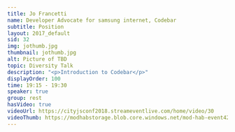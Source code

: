 ```yaml
---
title: Jo Francetti
name: Developer Advocate for samsung internet, Codebar
subtitle: Position
layout: 2017_default
sid: 32
img: jothumb.jpg
thumbnail: jothumb.jpg
alt: Picture of TBD
topic: Diversity Talk
description: "<p>Introduction to Codebar</p>"
displayOrder: 100
time: 19:15 - 19:30
speaker: true
group: rest
hasVideo: true
videoUrl: https://cityjsconf2018.streameventlive.com/home/video/30
videoThumb: https://modhabstorage.blob.core.windows.net/mod-hab-event42710-2iy35j/thumbnail-30e2b8362e-d3cd-41ed-95c3-b578b3cceac7.jpg 
---
```

